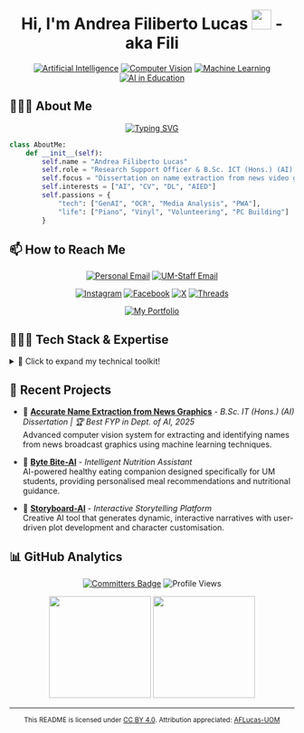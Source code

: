 <h1 align="center">
  Hi, I'm Andrea Filiberto Lucas <img src="https://media.giphy.com/media/hvRJCLFzcasrR4ia7z/giphy.gif" width="35"> - aka Fili
</h1>

<div align="center">

[![Artificial Intelligence](https://img.shields.io/badge/Artificial%20Intelligence%20(AI)-%23008DFF.svg?style=for-the-badge&logo=robot-framework&logoColor=white)](https://aflucas.com)
[![Computer Vision](https://img.shields.io/badge/Computer%20Vision%20(CV)-%234285F4.svg?style=for-the-badge&logo=opencv&logoColor=white)](https://aflucas.com)
[![Machine Learning](https://img.shields.io/badge/Machine%20Learning%20(ML)-%23FF6F00.svg?style=for-the-badge&logo=python&logoColor=white)](https://aflucas.com)
[![AI in Education](https://img.shields.io/badge/AI%20in%20Education%20(AIED)-%239C27B0.svg?style=for-the-badge&logo=bookstack&logoColor=white)](https://aflucas.com)

</div>

## 🙋🏻‍♂️ About Me  

<p align="center">
  <a href="https://git.io/typing-svg">
    <img src="https://readme-typing-svg.herokuapp.com?font=Fira+Code&pause=1000&color=2196F3&center=true&vCenter=true&width=500&lines=Research+Support+Officer+@+UoM;B.Sc.+ICT+(Hons.)+(AI)+Graduand+@+UoM;Computer+Vision+Enthusiast;AI+Researcher+%26+Developer" alt="Typing SVG">
  </a>
</p>

```python
class AboutMe:
    def __init__(self):
        self.name = "Andrea Filiberto Lucas"
        self.role = "Research Support Officer & B.Sc. ICT (Hons.) (AI) Graduand @ UoM"
        self.focus = "Dissertation on name extraction from news video graphics"
        self.interests = ["AI", "CV", "DL", "AIED"]
        self.passions = {
            "tech": ["GenAI", "OCR", "Media Analysis", "PWA"],
            "life": ["Piano", "Vinyl", "Volunteering", "PC Building"]
        }
```

## 📫 How to Reach Me

<div align="center">

[![Personal Email](https://img.shields.io/badge/Personal%20Email-andrealucasmalta@gmail.com-red?style=for-the-badge&logo=gmail&logoColor=white)](mailto:andrealucasmalta@gmail.com)
[![UM-Staff Email](https://img.shields.io/badge/University%20Email-andrea.f.lucas@um.edu.mt-d14836?style=for-the-badge&logo=gmail&logoColor=white)](mailto:andrea.f.lucas.22@um.edu.mt)

[![Instagram](https://img.shields.io/badge/Instagram-%23E4405F.svg?style=for-the-badge&logo=instagram&logoColor=white)](https://www.instagram.com/aflucas26/)
[![Facebook](https://img.shields.io/badge/Facebook-%231877F2.svg?style=for-the-badge&logo=facebook&logoColor=white)](https://www.facebook.com/andrea.lucas.35175)
[![X](https://img.shields.io/badge/X%20(Twitter)-000000.svg?style=for-the-badge&logo=x&logoColor=white)](https://x.com/AFLucas26)
[![Threads](https://img.shields.io/badge/Threads-000000.svg?style=for-the-badge&logo=threads&logoColor=white)](https://www.threads.net/@aflucas26)

[![My Portfolio](https://img.shields.io/badge/Visit%20My%20Portfolio-aflucas.com-blueviolet?style=for-the-badge&logo=windowsterminal&logoColor=white)](https://aflucas.com)

</div>

## 🧑🏻‍💻 Tech Stack & Expertise

<details>
<summary>🔧 Click to expand my technical toolkit!</summary>

### Programming Languages
![Python](https://img.shields.io/badge/Python-3776AB?style=for-the-badge&logo=python&logoColor=white)
![Java](https://custom-icon-badges.demolab.com/badge/Java-007396?style=for-the-badge&logo=java&logoColor=white)
![JavaScript](https://img.shields.io/badge/JavaScript-F7DF1E?style=for-the-badge&logo=javascript&logoColor=black)
![TypeScript](https://img.shields.io/badge/TypeScript-3178C6?style=for-the-badge&logo=typescript&logoColor=white)
![C](https://img.shields.io/badge/C-00599C?style=for-the-badge&logo=c&logoColor=white)
![C++](https://img.shields.io/badge/C++-00599C?style=for-the-badge&logo=cplusplus&logoColor=white)
![C#](https://custom-icon-badges.demolab.com/badge/C%23-239120?style=for-the-badge&logo=cshrp&logoColor=white)
![R](https://img.shields.io/badge/R-276DC3?style=for-the-badge&logo=r&logoColor=white)
![Swift](https://img.shields.io/badge/Swift-FA7343?style=for-the-badge&logo=swift&logoColor=white)
![Prolog](https://custom-icon-badges.demolab.com/badge/Prolog-8B0000?style=for-the-badge&logo=prolog&logoColor=white)
![PHP](https://img.shields.io/badge/PHP-777BB4?style=for-the-badge&logo=php&logoColor=white)
![SQL](https://img.shields.io/badge/SQL-CC2927?style=for-the-badge&logo=sqlite&logoColor=white)
![Rust](https://img.shields.io/badge/Rust-000000?style=for-the-badge&logo=rust&logoColor=white)


### Web Technologies & Frameworks
![HTML5](https://img.shields.io/badge/HTML5-E34F26?style=for-the-badge&logo=html5&logoColor=white)
![CSS3](https://custom-icon-badges.demolab.com/badge/CSS-1572B6?style=for-the-badge&logo=css-1&logoColor=white)
![Tailwind CSS](https://img.shields.io/badge/Tailwind_CSS-06B6D4?style=for-the-badge&logo=tailwindcss&logoColor=white)
![jQuery](https://img.shields.io/badge/jQuery-0769AD?style=for-the-badge&logo=jquery&logoColor=white)
![Bootstrap](https://img.shields.io/badge/Bootstrap-563D7C?style=for-the-badge&logo=bootstrap&logoColor=white)
![React](https://img.shields.io/badge/React-61DAFB?style=for-the-badge&logo=react&logoColor=black)
![Vite](https://img.shields.io/badge/Vite-646CFF?style=for-the-badge&logo=vite&logoColor=white)
![Flask](https://img.shields.io/badge/Flask-000000?style=for-the-badge&logo=flask&logoColor=white)

### Databases
![MySQL](https://img.shields.io/badge/MySQL-4479A1?style=for-the-badge&logo=mysql&logoColor=white)
![PostgreSQL](https://img.shields.io/badge/PostgreSQL-4169E1?style=for-the-badge&logo=postgresql&logoColor=white)

### AI, ML & Data Science
![TensorFlow](https://img.shields.io/badge/TensorFlow-FF6F00?style=for-the-badge&logo=tensorflow&logoColor=white)
![PyTorch](https://img.shields.io/badge/PyTorch-EE4C2C?style=for-the-badge&logo=pytorch&logoColor=white)
![OpenCV](https://img.shields.io/badge/OpenCV-27338e?style=for-the-badge&logo=opencv&logoColor=white)
![spaCy](https://img.shields.io/badge/spaCy-09A3D5?style=for-the-badge&logo=spacy&logoColor=white)
![NLTK](https://img.shields.io/badge/NLTK-154f3c?style=for-the-badge&logo=python&logoColor=white)
![scikit-learn](https://img.shields.io/badge/scikit--learn-F7931E?style=for-the-badge&logo=scikit-learn&logoColor=white)
![Keras](https://img.shields.io/badge/Keras-D00000?style=for-the-badge&logo=keras&logoColor=white)
![Roboflow](https://img.shields.io/badge/Roboflow-8A2BE2?style=for-the-badge&logo=roboflow&logoColor=white)
![Ollama](https://custom-icon-badges.demolab.com/badge/Ollama-000000?style=for-the-badge&logo=ollama&logoColor=white)
![Hugging Face](https://img.shields.io/badge/Hugging%20Face-FFD21F?style=for-the-badge&logo=huggingface&logoColor=black)
![Tesseract OCR](https://img.shields.io/badge/Tesseract-4285F4?style=for-the-badge&logo=google&logoColor=white)
![Pandas](https://img.shields.io/badge/Pandas-2C2D72?style=for-the-badge&logo=pandas&logoColor=white)
![NumPy](https://img.shields.io/badge/NumPy-013243?style=for-the-badge&logo=numpy&logoColor=white)
![Matplotlib](https://img.shields.io/badge/Matplotlib-3776AB?style=for-the-badge&logo=python&logoColor=white)
![Seaborn](https://img.shields.io/badge/Seaborn-3776AB?style=for-the-badge&logo=python&logoColor=white)
![Jupyter](https://img.shields.io/badge/Jupyter-F37626?style=for-the-badge&logo=jupyter&logoColor=white)

### Cloud, Deployment & DevOps
![Google Cloud](https://img.shields.io/badge/Google%20Cloud-4285F4?style=for-the-badge&logo=googlecloud&logoColor=white)
![Cloudflare](https://img.shields.io/badge/Cloudflare-F38020?style=for-the-badge&logo=cloudflare&logoColor=white)
![Vercel](https://img.shields.io/badge/Vercel-000000?style=for-the-badge&logo=vercel&logoColor=white)
![Netlify](https://img.shields.io/badge/Netlify-00C7B7?style=for-the-badge&logo=netlify&logoColor=white)
![GitHub Pages](https://img.shields.io/badge/GitHub%20Pages-222222?style=for-the-badge&logo=github&logoColor=white)
![WordPress](https://img.shields.io/badge/WordPress-21759B?style=for-the-badge&logo=wordpress&logoColor=white)

### Version Control & Collaboration
![Git](https://img.shields.io/badge/Git-F05032?style=for-the-badge&logo=git&logoColor=white)
![GitHub](https://img.shields.io/badge/GitHub-181717?style=for-the-badge&logo=github&logoColor=white)
![GitLab](https://img.shields.io/badge/GitLab-FC6D26?style=for-the-badge&logo=gitlab&logoColor=white)

### Design, Visualisation & Video Editing
![Adobe Illustrator](https://img.shields.io/badge/Adobe%20Illustrator-FF9A00?style=for-the-badge&logo=adobeillustrator&logoColor=white)
![Adobe Photoshop](https://img.shields.io/badge/Adobe%20Photoshop-31A8FF?style=for-the-badge&logo=adobephotoshop&logoColor=white)
![Pixelmator Pro](https://img.shields.io/badge/Pixelmator%20Pro-222222?style=for-the-badge&logo=pixelmator&logoColor=white)
![Canva](https://img.shields.io/badge/Canva-00C4CC?style=for-the-badge&logo=none&logoColor=white)
![CapCut](https://img.shields.io/badge/CapCut-000000?style=for-the-badge&logo=capcut&logoColor=white)
![Filmora](https://img.shields.io/badge/Filmora-0A66C2?style=for-the-badge&logo=filmora&logoColor=white)
![DaVinci Resolve](https://img.shields.io/badge/DaVinci%20Resolve-FF0000?style=for-the-badge&logo=none&logoColor=white)

### Documentation & Markup
![Markdown](https://img.shields.io/badge/Markdown-000000?style=for-the-badge&logo=markdown&logoColor=white)
![LaTeX](https://img.shields.io/badge/LaTeX-47A141?style=for-the-badge&logo=latex&logoColor=white)
![Mermaid](https://img.shields.io/badge/Mermaid-1B1B1B?style=for-the-badge&logo=mermaid&logoColor=white)

### Operating Systems
![macOS](https://img.shields.io/badge/macOS-000000?style=for-the-badge&logo=apple&logoColor=white)
![Windows](https://custom-icon-badges.demolab.com/badge/Windows-0078D6?style=for-the-badge&logo=windows-11&logoColor=white)

</details>

## 🚀 Recent Projects

- 📌 **[Accurate Name Extraction from News Graphics](https://github.com/AFLucas-UOM/Accurate-Name-Extraction)** - *B.Sc. IT (Hons.) (AI) Dissertation | 🏆 Best FYP in Dept. of AI, 2025*  
  Advanced computer vision system for extracting and identifying names from news broadcast graphics using machine learning techniques.

- 📌 **[Byte Bite-AI](https://github.com/AFLucas-UOM/Byte-Bite-AI)** - *Intelligent Nutrition Assistant*  
AI-powered healthy eating companion designed specifically for UM students, providing personalised meal recommendations and nutritional guidance.

- 📌 **[Storyboard-AI](https://github.com/AFLucas-UOM/Storyboard-AI)** - *Interactive Storytelling Platform*  
Creative AI tool that generates dynamic, interactive narratives with user-driven plot development and character customisation.

## 📊 GitHub Analytics

<div align="center">

[![Committers Badge](https://user-badge.committers.top/malta/AFLucas-UOM.svg)](https://user-badge.committers.top/malta/AFLucas-UOM)
![Profile Views](https://komarev.com/ghpvc/?username=AFLucas-UOM&color=blue)
<!-- [![GitHub Streak](https://streak-stats.demolab.com?user=AFLucas-UOM&theme=vue-dark&hide_border=true&date_format=j%20M%5B%20Y%5D&hide_total_contributions=true)](https://git.io/streak-stats) -->

<img src="https://github-readme-stats.vercel.app/api?username=AFLucas-UOM&show_icons=true&theme=vue-dark&hide_border=true&include_all_commits=true&count_private=true" height="180">
<img src="https://github-readme-stats.vercel.app/api/top-langs/?username=AFLucas-UOM&layout=compact&theme=vue-dark&hide_border=true" height="180">

<!-- ![GitHub Activity Graph](https://github-readme-activity-graph.vercel.app/graph?username=AFLucas-UOM&theme=github-compact) -->
</div>

<hr/>

<p align="center">
  <sub>
    This README is licensed under <a href="./LICENSE">CC BY 4.0</a>.  
    Attribution appreciated: <a href="https://github.com/AFLucas-UOM">AFLucas-UOM</a>
  </sub>
</p>
